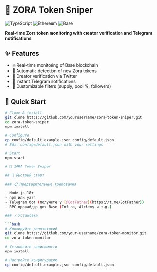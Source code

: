 # 🚀 ZORA Token Sniper

![TypeScript](https://img.shields.io/badge/TypeScript-007ACC?style=for-the-badge&logo=typescript&logoColor=white)
![Ethereum](https://img.shields.io/badge/Ethereum-3C3C3D?style=for-the-badge&logo=ethereum&logoColor=white)
![Base](https://img.shields.io/badge/Base-0052FF?style=for-the-badge&logo=coinbase&logoColor=white)

**Real-time Zora token monitoring with creator verification and Telegram notifications**

## ✨ Features

- 🔥 Real-time monitoring of Base blockchain
- 🎯 Automatic detection of new Zora tokens
- 👤 Creator verification via Twitter
- 🤖 Instant Telegram notifications
- 🔧 Customizable filters (supply, pool %, followers)

## 🚀 Quick Start

```bash
# Clone & install
git clone https://github.com/yourusername/zora-token-sniper.git
cd zora-token-sniper
npm install

# Configure
cp config/default.example.json config/default.json
# Edit config/default.json with your settings

# Start
npm start

# 🚀 ZORA Token Sniper

## 🚀 Быстрый старт

### 📋 Предварительные требования

- Node.js 18+ 
- npm или yarn
- Telegram бот (получите у [@BotFather](https://t.me/BotFather))
- RPC провайдер для Base (Infura, Alchemy и т.д.)

### ⚡ Установка

```bash
# Клонируйте репозиторий
git clone https://github.com/your-username/zora-token-monitor.git
cd zora-token-monitor

# Установите зависимости
npm install

# Настройте конфигурацию
cp config/default.example.json config/default.json


